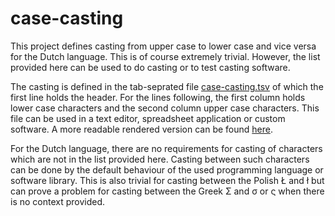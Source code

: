 # case-casting

This project defines casting from upper case to lower case and vice versa for
the Dutch language. This is of course extremely trivial. However, the list
provided here can be used to do casting or to test casting software.

The casting is defined in the tab-seprated file [case-casting.tsv](case-casting.tsv?raw=true)
of which the first line holds the header. For the lines following, the first column holds lower case characters and the second column upper case
characters. This file can be used in a text editor, spreadsheet application or
custom software. A more readable  rendered version can be found [here](case-casting.tsv).

For the Dutch language, there are no requirements for casting of characters
which are not in the list provided here. Casting between such characters can be
done by the default behaviour of the used programming language or software
library. This is also trivial for casting between the Polish Ł and ł but can
prove a problem for casting between the Greek Σ and σ or ς when there is no
context provided.
